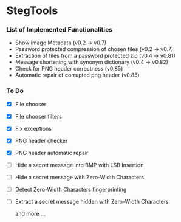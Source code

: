 # StegTools

### List of Implemented Functionalities
 - Show image Metadata                                  (v0.2 -> v0.7)
 - Password protected compression of chosen files       (v0.2 -> v0.7)
 - Extraction of files from a password protected zip    (v0.4 -> v0.81)
 - Message shortening with synonym dictionary           (v0.4 -> v0.82)
 - Check for PNG header correctness                     (v0.85)
 - Automatic repair of corrupted png header             (v0.85)

### To Do
 - [x] File chooser 
 - [x] File chooser filters
 - [x] Fix exceptions 
 - [x] PNG header checker
 - [x] PNG header automatic repair
 - [ ] Hide a secret message into BMP with LSB Insertion
 - [ ] Hide a secret message with Zero-Width Characters
 - [ ] Detect Zero-Width Characters fingerprinting
 - [ ] Extract a secret message hidden with Zero-Width Characters
 
    and more ...
 